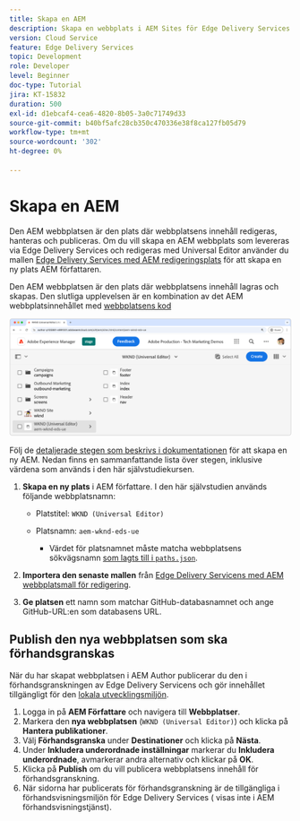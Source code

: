 ```yaml
---
title: Skapa en AEM
description: Skapa en webbplats i AEM Sites för Edge Delivery Services som kan redigeras med den universella redigeraren.
version: Cloud Service
feature: Edge Delivery Services
topic: Development
role: Developer
level: Beginner
doc-type: Tutorial
jira: KT-15832
duration: 500
exl-id: d1ebcaf4-cea6-4820-8b05-3a0c71749d33
source-git-commit: b40bf5afc28cb350c470336e38f8ca127fb05d79
workflow-type: tm+mt
source-wordcount: '302'
ht-degree: 0%

---
```


# Skapa en AEM

Den AEM webbplatsen är den plats där webbplatsens innehåll redigeras, hanteras och publiceras. Om du vill skapa en AEM webbplats som levereras via Edge Delivery Services och redigeras med Universal Editor använder du mallen [Edge Delivery Services med AEM redigeringsplats](https://github.com/adobe-rnd/aem-boilerplate-xwalk/releases) för att skapa en ny plats AEM författaren.

Den AEM webbplatsen är den plats där webbplatsens innehåll lagras och skapas. Den slutliga upplevelsen är en kombination av det AEM webbplatsinnehållet med [webbplatsens kod](./1-new-code-project.md)

![Ny AEM för Edge Delivery Services och universell redigerare](./assets/2-new-aem-site/new-site.png)

Följ de [detaljerade stegen som beskrivs i dokumentationen](https://experienceleague.adobe.com/en/docs/experience-manager-cloud-service/content/edge-delivery/wysiwyg-authoring/edge-dev-getting-started#create-aem-site) för att skapa en ny AEM.  Nedan finns en sammanfattande lista över stegen, inklusive värdena som används i den här självstudiekursen.
1. **Skapa en ny plats** i AEM författare. I den här självstudien används följande webbplatsnamn:
   * Platstitel: `WKND (Universal Editor)`
   * Platsnamn: `aem-wknd-eds-ue`

      * Värdet för platsnamnet måste matcha webbplatsens sökvägsnamn [ som lagts till i `paths.json`](https://experienceleague.adobe.com/en/docs/experience-manager-cloud-service/content/edge-delivery/wysiwyg-authoring/path-mapping).

2. **Importera den senaste mallen** från [Edge Delivery Servicens med AEM webbplatsmall för redigering](https://github.com/adobe-rnd/aem-boilerplate-xwalk/releases).
3. **Ge platsen** ett namn som matchar GitHub-databasnamnet och ange GitHub-URL:en som databasens URL.

## Publish den nya webbplatsen som ska förhandsgranskas

När du har skapat webbplatsen i AEM Author publicerar du den i förhandsgranskningen av Edge Delivery Servicens och gör innehållet tillgängligt för den [lokala utvecklingsmiljön](./3-local-development-environment.md).

1. Logga in på **AEM Författare** och navigera till **Webbplatser**.
2. Markera den **nya webbplatsen** (`WKND (Universal Editor)`) och klicka på **Hantera publikationer**.
3. Välj **Förhandsgranska** under **Destinationer** och klicka på **Nästa**.
4. Under **Inkludera underordnade inställningar** markerar du **Inkludera underordnade**, avmarkerar andra alternativ och klickar på **OK**.
5. Klicka på **Publish** om du vill publicera webbplatsens innehåll för förhandsgranskning.
6. När sidorna har publicerats för förhandsgranskning är de tillgängliga i förhandsvisningsmiljön för Edge Delivery Services ( visas inte i AEM förhandsvisningstjänst).
